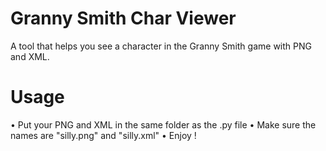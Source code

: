# Granny Smith Char Viewer
A tool that helps you see a character in the Granny Smith game with PNG and XML.

# Usage
• Put your PNG and XML in the same folder as the .py file
• Make sure the names are "silly.png" and "silly.xml"
• Enjoy !
